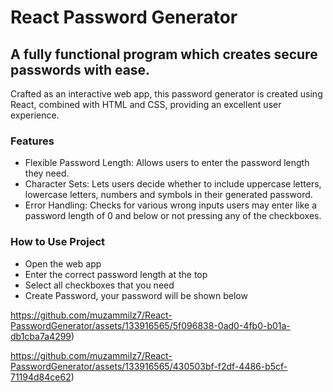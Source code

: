 # React Password Generator

## A fully functional program which creates secure passwords with ease.

Crafted as an interactive web app, this password generator is created using React, combined with HTML and CSS, providing an excellent user experience. 

### Features
* Flexible Password Length: Allows users to enter the password length they need.
* Character Sets: Lets users decide whether to include uppercase letters, lowercase letters, numbers and symbols in their generated password.
* Error Handling: Checks for various wrong inputs users may enter like a password length of 0 and below or not pressing any of the checkboxes.

### How to Use Project
* Open the web app
* Enter the correct password length at the top
* Select all checkboxes that you need
* Create Password, your password will be shown below

https://github.com/muzammilz7/React-PasswordGenerator/assets/133916565/5f096838-0ad0-4fb0-b01a-db1cba7a4299)

https://github.com/muzammilz7/React-PasswordGenerator/assets/133916565/430503bf-f2df-4486-b5cf-71194d84ce62)

